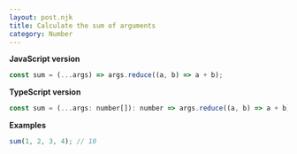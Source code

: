 ```yaml
---
layout: post.njk
title: Calculate the sum of arguments
category: Number
---
```


**JavaScript version**

```js
const sum = (...args) => args.reduce((a, b) => a + b);
```

**TypeScript version**

```js
const sum = (...args: number[]): number => args.reduce((a, b) => a + b);
```

**Examples**

```js
sum(1, 2, 3, 4); // 10
```
